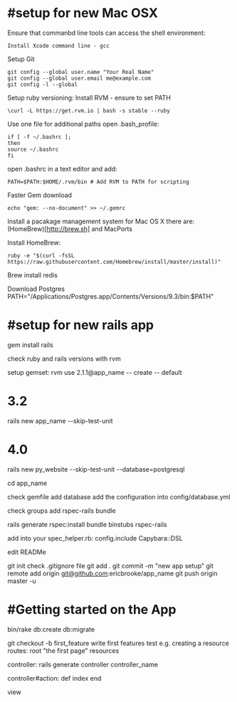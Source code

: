 #setup for new Mac OSX
=====

Ensure that commanbd line tools can access the shell environment:
```
Install Xcode command line - gcc
```

Setup Git
```
git config --global user.name "Your Real Name"
git config --global user.email me@example.com
git config -l --global
```
Setup ruby versioning:
Install RVM - ensure to set PATH

```
\curl -L https://get.rvm.io | bash -s stable --ruby
```
Use one file for additional paths open .bash_profile:
```
if [ -f ~/.bashrc ];
then
source ~/.bashrc
fi
```

open .bashrc in a text editor and add:
```
PATH=$PATH:$HOME/.rvm/bin # Add RVM to PATH for scripting
```

Faster Gem download
```
echo "gem: --no-document" >> ~/.gemrc
```
Install a pacakage management system for Mac OS X there are:
(HomeBrew)[http://brew.sh] and MacPorts

Install HomeBrew:
```
ruby -e "$(curl -fsSL https://raw.githubusercontent.com/Homebrew/install/master/install)"
```

Brew install redis

Download Postgres
PATH="/Applications/Postgres.app/Contents/Versions/9.3/bin:$PATH" 



#setup for new rails app
=====
gem install rails

check ruby and rails versions with rvm

setup gemset:
rvm use 2.1.1@app_name -- create -- default

# 3.2
rails new app_name --skip-test-unit

# 4.0
rails new py_website --skip-test-unit --database=postgresql

cd app_name

check gemfile add database
add the configuration into config/database.yml

check groups
add rspec-rails
bundle

rails generate rspec:install
bundle binstubs rspec-rails

add into your spec_helper.rb:
config.include Capybara::DSL

edit READMe

git init
check .gitignore file
git add .
git commit -m "new app setup"
git remote add origin git@github.com:ericbrooke/app_name
git push origin master -u


#Getting started on the App
======
bin/rake db:create db:migrate

git checkout -b first_feature
write first features test e.g. creating a resource
routes:
root "the first page"
resources

controller:
rails generate controller controller_name

controller#action:
def index
end

view

